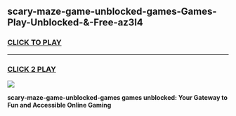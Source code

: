 
## scary-maze-game-unblocked-games-Games-Play-Unblocked-&-Free-az3l4
<h3>
<a href="https://premium76.site?title=scary-maze-game-unblocked-games&ref=24A">CLICK TO PLAY</a></h3>
<hr>

<h3>
<a href="https://premium76.site?title=scary-maze-game-unblocked-games&ref=24A">CLICK 2 PLAY</a>
  
</h3>

<a href="https://premium76.site?title=scary-maze-game-unblocked-games&ref=24A"><img src="https://clearcache.store/games.png"></a>


**scary-maze-game-unblocked-games games unblocked: Your Gateway to Fun and Accessible Online Gaming**
